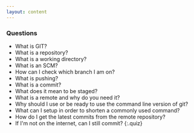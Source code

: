 ```yaml
---
layout: content
---
```



### Questions
* What is GIT?
* What is a repository?
* What is a working directory?
* What is an SCM?
* How can I check which branch I am on?
* What is pushing?
* What is a commit?
* What does it mean to be staged?
* What is a remote and why do you need it?
* Why should I use or be ready to use the command line version of git?
* What can I setup in order to shorten a commonly used command?
* How do I get the latest commits from the remote repository?
* If I'm not on the internet, can I still commit?
{:.quiz}